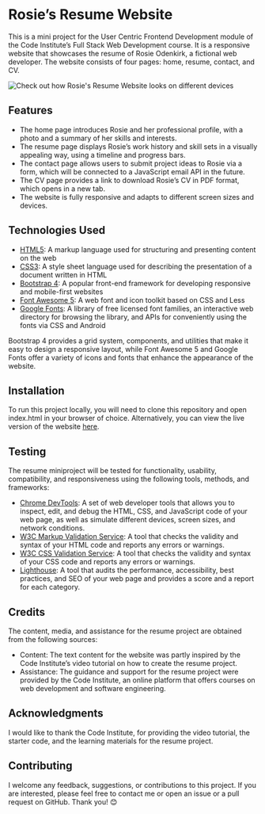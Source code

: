 # Rosie’s Resume Website

This is a mini project for the User Centric Frontend Development module of the Code Institute’s Full Stack Web Development course. It is a responsive website that showcases the resume of Rosie Odenkirk, a fictional web developer. The website consists of four pages: home, resume, contact, and CV.

![Check out how Rosie's Resume Website looks on different devices](assets/images/responsive-mockup.png)

## Features
- The home page introduces Rosie and her professional profile, with a photo and a summary of her skills and interests.
- The resume page displays Rosie’s work history and skill sets in a visually appealing way, using a timeline and progress bars.
- The contact page allows users to submit project ideas to Rosie via a form, which will be connected to a JavaScript email API in the future.
- The CV page provides a link to download Rosie’s CV in PDF format, which opens in a new tab.
- The website is fully responsive and adapts to different screen sizes and devices.

## Technologies Used

- [HTML5](https://developer.mozilla.org/en-US/docs/Web/HTML): A markup language used for structuring and presenting content on the web
- [CSS3](https://developer.mozilla.org/en-US/docs/Web/CSS): A style sheet language used for describing the presentation of a document written in HTML
- [Bootstrap 4](https://getbootstrap.com/): A popular front-end framework for developing responsive and mobile-first websites
- [Font Awesome 5](https://fontawesome.com/): A web font and icon toolkit based on CSS and Less
- [Google Fonts](https://fonts.google.com/): A library of free licensed font families, an interactive web directory for browsing the library, and APIs for conveniently using the fonts via CSS and Android

Bootstrap 4 provides a grid system, components, and utilities that make it easy to design a responsive layout, while Font Awesome 5 and Google Fonts offer a variety of icons and fonts that enhance the appearance of the website.

## Installation
To run this project locally, you will need to clone this repository and open index.html in your browser of choice. Alternatively, you can view the live version of the website [here](yosephdev.github.io/rosie-resume/).

## Testing
The resume miniproject will be tested for functionality, usability, compatibility, and responsiveness using the following tools, methods, and frameworks:

- [Chrome DevTools](https://developers.google.com/web/tools/chrome-devtools): A set of web developer tools that allows you to inspect, edit, and debug the HTML, CSS, and JavaScript code of your web page, as well as simulate different devices, screen sizes, and network conditions.
- [W3C Markup Validation Service](https://validator.w3.org/): A tool that checks the validity and syntax of your HTML code and reports any errors or warnings.
- [W3C CSS Validation Service](https://jigsaw.w3.org/css-validator/): A tool that checks the validity and syntax of your CSS code and reports any errors or warnings.
- [Lighthouse](https://developers.google.com/web/tools/lighthouse): A tool that audits the performance, accessibility, best practices, and SEO of your web page and provides a score and a report for each category.


## Credits
The content, media, and assistance for the resume project are obtained from the following sources:

- Content: The text content for the website was partly inspired by the Code Institute’s video tutorial on how to create the resume project.
- Assistance: The guidance and support for the resume project were provided by the Code Institute, an online platform that offers courses on web development and software engineering.

## Acknowledgments
I would like to thank the Code Institute, for providing the video tutorial, the starter code, and the learning materials for the resume project.

## Contributing
I welcome any feedback, suggestions, or contributions to this project. If you are interested, please feel free to contact me or open an issue or a pull request on GitHub. Thank you! 😊
